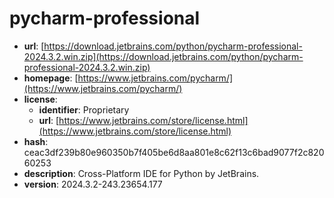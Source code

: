 # pycharm-professional

- **url**: [https://download.jetbrains.com/python/pycharm-professional-2024.3.2.win.zip](https://download.jetbrains.com/python/pycharm-professional-2024.3.2.win.zip)
- **homepage**: [https://www.jetbrains.com/pycharm/](https://www.jetbrains.com/pycharm/)
- **license**:
  - **identifier**: Proprietary
  - **url**: [https://www.jetbrains.com/store/license.html](https://www.jetbrains.com/store/license.html)
- **hash**: ceac3df239b80e960350b7f405be6d8aa801e8c62f13c6bad9077f2c82060253
- **description**: Cross-Platform IDE for Python by JetBrains.
- **version**: 2024.3.2-243.23654.177

